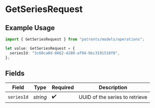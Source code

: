 # GetSeriesRequest

## Example Usage

```typescript
import { GetSeriesRequest } from "patronts/models/operations";

let value: GetSeriesRequest = {
  seriesId: "3c60ca0d-8662-4280-af94-bbc3191510f0",
};
```

## Fields

| Field                          | Type                           | Required                       | Description                    |
| ------------------------------ | ------------------------------ | ------------------------------ | ------------------------------ |
| `seriesId`                     | *string*                       | :heavy_check_mark:             | UUID of the series to retrieve |
